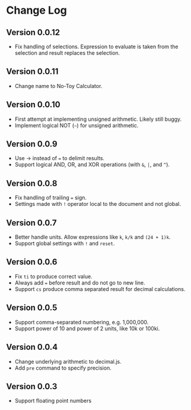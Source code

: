 # Change Log

## Version 0.0.12
- Fix handling of selections. Expression to evaluate is taken from the
  selection and result replaces the selection.

## Version 0.0.11
- Change name to No-Toy Calculator.

## Version 0.0.10
- First attempt at implementing unsigned arithmetic. Likely still buggy.
- Implement logical NOT (`~`) for unsigned arithmetic.

## Version 0.0.9
- Use → instead of `=` to delimit results.
- Support logical AND, OR, and XOR operations (with `&`, `|`, and `^`).

## Version 0.0.8
- Fix handling of trailing `=` sign.
- Settings made with `!` operator local to the document and not global.

## Version 0.0.7
- Better handle units. Allow expressions like `k`, `k/k` and `(24 + 1)k`.
- Support global settings with `!` and `reset`.

## Version 0.0.6
- Fix `ti` to produce correct value.
- Always add `=` before result and do not go to new line.
- Support `cs` produce comma separated result for decimal calculations.

## Version 0.0.5
- Support comma-separated numbering, e.g. 1,000,000.
- Support power of 10 and power of 2 units, like 10k or 100ki.

## Version 0.0.4
- Change underlying arithmetic to decimal.js.
- Add `pre` command to specify precision.

## Version 0.0.3
- Support floating point numbers